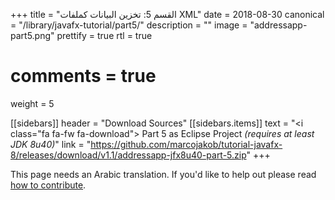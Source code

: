 +++
title = "القسم 5: تخزين البيانات كملفات XML"
date = 2018-08-30
canonical = "/library/javafx-tutorial/part5/"
description = ""
image = "addressapp-part5.png"
prettify = true
rtl = true
# comments = true 
weight = 5

[[sidebars]]
header = "Download Sources"
[[sidebars.items]]
text = "<i class=\"fa fa-fw fa-download\"></i> Part 5 as Eclipse Project <em>(requires at least JDK 8u40)</em>"
link = "https://github.com/marcojakob/tutorial-javafx-8/releases/download/v1.1/addressapp-jfx8u40-part-5.zip"
+++

<div class="alert alert-warning">
  <i class="fa fa-language"></i> This page needs an Arabic translation. If you'd like to help out please read <a href="/library/how-to-contribute/" class="alert-link">how to contribute</a>.
</div>

